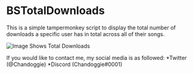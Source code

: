 # BSTotalDownloads
This is a simple tampermonkey script to display the total number of downloads a specific user has in total across all of their songs.

![Image Shows Total Downloads](https://i.imgur.com/YrTrJ3W.png)

If you would like to contact me, my social media is as followed: 
*Twitter (@Chandoggie)
*Discord (Chandoggie#0001)
